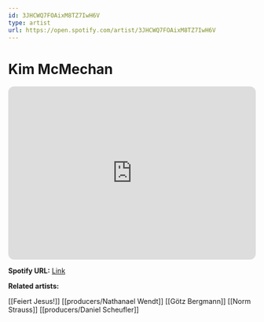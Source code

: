 ```yaml
---
id: 3JHCWQ7FOAixM8TZ7IwH6V
type: artist
url: https://open.spotify.com/artist/3JHCWQ7FOAixM8TZ7IwH6V
---
```

# Kim McMechan

<iframe style="border-radius:12px" src="https://open.spotify.com/embed/artist/3JHCWQ7FOAixM8TZ7IwH6V" width="100%" height="352" frameBorder="0" allowfullscreen="" allow="autoplay; clipboard-write; encrypted-media; fullscreen; picture-in-picture" loading="lazy"></iframe>

**Spotify URL:** [Link](https://open.spotify.com/artist/3JHCWQ7FOAixM8TZ7IwH6V)

**Related artists:**

[[Feiert Jesus!]]
[[producers/Nathanael Wendt]]
[[Götz Bergmann]]
[[Norm Strauss]]
[[producers/Daniel Scheufler]]
